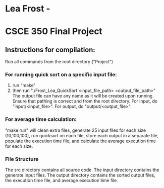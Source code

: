 # Lea Frost -
# CSCE 350 Final Project

## Instructions for compilation:

Run all commands from the root directory ("Project")

### For running quick sort on a specific input file:
1. run "make"
2. then run "./Frost_Lea_QuickSort  <input_file_path> <output_file_path>"
The output file can have any name as it will be created upon running. Ensure that pathing is correct and from the root directory. For input, do "input/<input_file>". For output, do "output/<output_file>".

### For average time calculation:
"make run" will clean extra files, generate 25 input files for each size (10,100,100), run quicksort on each file, store each output in a separate file, populate the execution time file, and calculate the average execution time for each size.

### File Structure
The src directory contains all source code.
The input directory contains the generate input files.
The output directory contains the sorted output files, the execution time file, and average execution time file.
